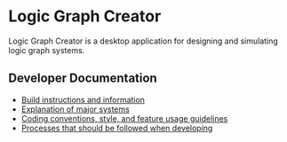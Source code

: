 # Logic Graph Creator

Logic Graph Creator is a desktop application for designing and simulating logic graph systems.

## Developer Documentation
- [Build instructions and information](docs/building.md)
- [Explanation of major systems](docs/systems.md)
- [Coding conventions, style, and feature usage guidelines](docs/conventions.md)
- [Processes that should be followed when developing](docs/processes.md)
